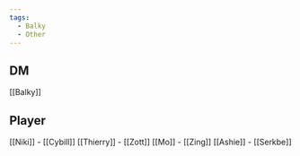 ```yaml
---
tags:
  - Balky
  - Other
---
```

## DM
[[Balky]]

## Player
[[Niki]] - [[Cybill]]
[[Thierry]] - [[Zott]]
[[Mo]] - [[Zing]]
[[Ashie]] - [[Serkbe]]
